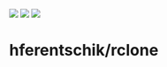 [![](https://images.microbadger.com/badges/image/hferentschik/rclone.svg)](https://microbadger.com/images/hferentschik/rclone "Get your own image badge on microbadger.com")
[![](https://images.microbadger.com/badges/commit/hferentschik/rclone.svg)](https://microbadger.com/images/hferentschik/rclone "Get your own commit badge on microbadger.com")
[![](https://images.microbadger.com/badges/version/hferentschik/rclone.svg)](https://microbadger.com/images/hferentschik/rclone "Get your own version badge on microbadger.com")

# hferentschik/rclone
